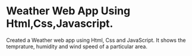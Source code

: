 # Weather Web App Using Html,Css,Javascript.
Created a Weather web app using Html, Css and JavaScript.
It shows the temprature, humidity and wind speed of a particular area.
